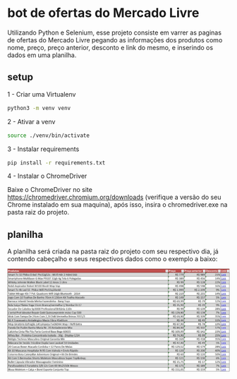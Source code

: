 # bot de ofertas do Mercado Livre
Utilizando Python e Selenium, esse projeto consiste em varrer as paginas de ofertas do Mercado Livre pegando as informações dos produtos como nome, preço, preço anterior, desconto e link do mesmo, e inserindo os dados em uma planilha.



## setup

1 - Criar uma Virtualenv

```bash
python3 -m venv venv
```
2 - Ativar a venv
```bash
source ./venv/bin/activate
```
3 - Instalar requirements
```bash
pip install -r requirements.txt
```
4 - Instalar o ChromeDriver

Baixe o ChromeDriver no site https://chromedriver.chromium.org/downloads (verifique a versão do seu Chrome instalado em sua maquina), após isso, insira o chromedriver.exe na pasta raiz do projeto.

## planilha

A planilha será criada na pasta raiz do projeto com seu respectivo dia, já contendo cabeçalho e seus respectivos dados como o exemplo a baixo:

<img src="exemplo_tabela.jpeg">





